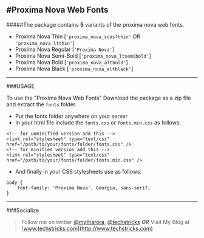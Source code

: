 ## #Proxima Nova Web Fonts

#####The package contains **5** variants of the proxima nova web fonts.

- Proxima Nova Thin [`'proxima_nova_scosfthin'` OR `'proxima_nova_ltthin'`]
- Proxima Nova Regular [`'Proxima Nova'`]
- Proxima Nova Semi-Bold [`'proxima_nova_ltsemibold'`]
- Proxima Nova Bold [`'proxima_nova_altbold'`]
- Proxima Nova Black [`'proxima_nova_altblack'`]

---

###USAGE

To use the "Proxima Nova Web Fonts" Download the package as a zip file and extract the `fonts` folder.

- Put the fonts folder anywhere on your server
- In your html file include the `fonts.css` or `fonts.min.css` as follows:

```
<!-- for unminified version add this -->
<link rel="stylesheet" type="text/css" href="/path/to/your/fonts/folder/fonts.css" />
<!-- for minified version add this -->
<link rel="stylesheet" type="text/css" href="/path/to/your/fonts/folder/fonts.min.css" />
```

- And finally in your CSS stylesheets use as follows:

```
body {
    font-family: 'Proxima Nova', Georgia, sans-serif;
}
```

---

###Socialize

> Follow me on twitter [@mytharora](), [@techstricks]() **_OR_**
> Visit My Blog at [www.techstricks.com](http://www.techstricks.com)
